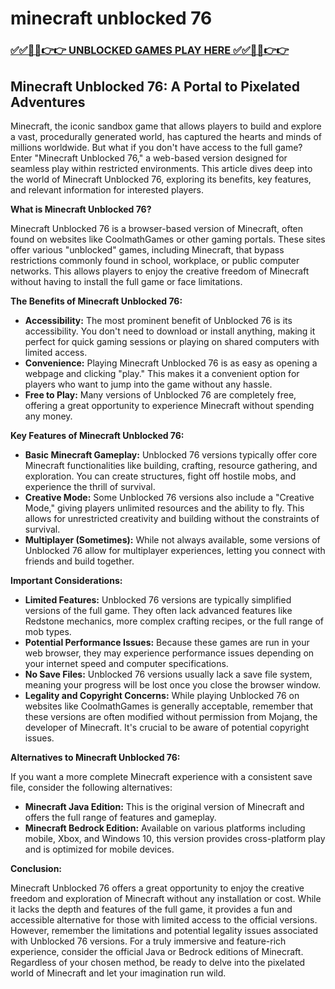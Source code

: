 # minecraft unblocked 76

### [✅✅🔴🔴👉👉 UNBLOCKED GAMES PLAY HERE ✅✅🔴🔴👉👉](https://topstoryindia.com)

## Minecraft Unblocked 76: A Portal to Pixelated Adventures

Minecraft, the iconic sandbox game that allows players to build and explore a vast, procedurally generated world, has captured the hearts and minds of millions worldwide. But what if you don't have access to the full game? Enter "Minecraft Unblocked 76," a web-based version designed for seamless play within restricted environments. This article dives deep into the world of Minecraft Unblocked 76, exploring its benefits, key features, and relevant information for interested players.

**What is Minecraft Unblocked 76?**

Minecraft Unblocked 76 is a browser-based version of Minecraft, often found on websites like CoolmathGames or other gaming portals. These sites offer various "unblocked" games, including Minecraft, that bypass restrictions commonly found in school, workplace, or public computer networks. This allows players to enjoy the creative freedom of Minecraft without having to install the full game or face limitations.

**The Benefits of Minecraft Unblocked 76:**

* **Accessibility:** The most prominent benefit of Unblocked 76 is its accessibility. You don't need to download or install anything, making it perfect for quick gaming sessions or playing on shared computers with limited access.
* **Convenience:**  Playing Minecraft Unblocked 76 is as easy as opening a webpage and clicking "play." This makes it a convenient option for players who want to jump into the game without any hassle.
* **Free to Play:** Many versions of Unblocked 76 are completely free, offering a great opportunity to experience Minecraft without spending any money.

**Key Features of Minecraft Unblocked 76:**

* **Basic Minecraft Gameplay:** Unblocked 76 versions typically offer core Minecraft functionalities like building, crafting, resource gathering, and exploration. You can create structures, fight off hostile mobs, and experience the thrill of survival.
* **Creative Mode:**  Some Unblocked 76 versions also include a "Creative Mode," giving players unlimited resources and the ability to fly. This allows for unrestricted creativity and building without the constraints of survival.
* **Multiplayer (Sometimes):** While not always available, some versions of Unblocked 76 allow for multiplayer experiences, letting you connect with friends and build together.

**Important Considerations:**

* **Limited Features:**  Unblocked 76 versions are typically simplified versions of the full game. They often lack advanced features like Redstone mechanics, more complex crafting recipes, or the full range of mob types.
* **Potential Performance Issues:**  Because these games are run in your web browser, they may experience performance issues depending on your internet speed and computer specifications.
* **No Save Files:** Unblocked 76 versions usually lack a save file system, meaning your progress will be lost once you close the browser window.
* **Legality and Copyright Concerns:**  While playing Unblocked 76 on websites like CoolmathGames is generally acceptable, remember that these versions are often modified without permission from Mojang, the developer of Minecraft. It's crucial to be aware of potential copyright issues.

**Alternatives to Minecraft Unblocked 76:**

If you want a more complete Minecraft experience with a consistent save file, consider the following alternatives:

* **Minecraft Java Edition:** This is the original version of Minecraft and offers the full range of features and gameplay.
* **Minecraft Bedrock Edition:** Available on various platforms including mobile, Xbox, and Windows 10, this version provides cross-platform play and is optimized for mobile devices.

**Conclusion:**

Minecraft Unblocked 76 offers a great opportunity to enjoy the creative freedom and exploration of Minecraft without any installation or cost. While it lacks the depth and features of the full game, it provides a fun and accessible alternative for those with limited access to the official versions. However, remember the limitations and potential legality issues associated with Unblocked 76 versions. For a truly immersive and feature-rich experience, consider the official Java or Bedrock editions of Minecraft. Regardless of your chosen method, be ready to delve into the pixelated world of Minecraft and let your imagination run wild. 
